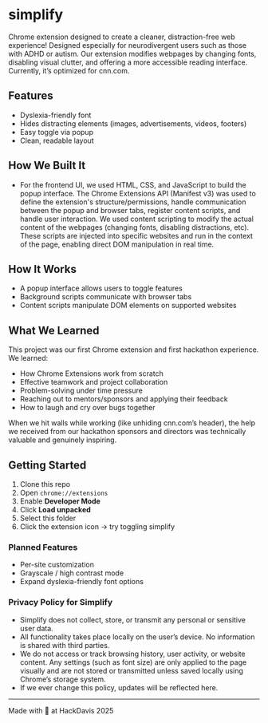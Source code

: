 # simplify 

Chrome extension designed to create a cleaner, distraction-free web experience! Designed especially for neurodivergent users such as those with ADHD or autism. Our extension modifies webpages by changing fonts, disabling visual clutter, and offering a more accessible reading interface. Currently, it’s optimized for cnn.com.

## Features
* Dyslexia-friendly font
* Hides distracting elements (images, advertisements, videos, footers)  
* Easy toggle via popup  
* Clean, readable layout  

## How We Built It
* For the frontend UI, we used HTML, CSS, and JavaScript to build the popup interface. The Chrome Extensions API (Manifest v3) was used to define the extension's structure/permissions, handle communication between the popup and browser tabs, register content scripts, and handle user interaction. We used content scripting to modify the actual content of the webpages (changing fonts, disabling distractions, etc). These scripts are injected into specific websites and run in the context of the page, enabling direct DOM manipulation in real time.

## How It Works
* A popup interface allows users to toggle features
* Background scripts communicate with browser tabs
* Content scripts manipulate DOM elements on supported websites

## What We Learned
This project was our first Chrome extension and first hackathon experience. We learned: 
* How Chrome Extensions work from scratch
* Effective teamwork and project collaboration
* Problem-solving under time pressure
* Reaching out to mentors/sponsors and applying their feedback
* How to laugh and cry over bugs together

When we hit walls while working (like unhiding cnn.com’s header), the help we received from our hackathon sponsors and directors was technically valuable and genuinely inspiring.

## Getting Started
1. Clone this repo
2. Open `chrome://extensions`
3. Enable **Developer Mode**
4. Click **Load unpacked**
5. Select this folder
6. Click the extension icon → try toggling simplify

### Planned Features
* Per-site customization
* Grayscale / high contrast mode 
* Expand dyslexia-friendly font options


### **Privacy Policy for Simplify**
* Simplify does not collect, store, or transmit any personal or sensitive user data.
* All functionality takes place locally on the user’s device. No information is shared with third parties.
* We do not access or track browsing history, user activity, or website content. Any settings (such as font size) are only applied to the page visually and are not stored or transmitted unless saved locally using Chrome’s storage system.
* If we ever change this policy, updates will be reflected here.

---

Made with 💚 at HackDavis 2025 
